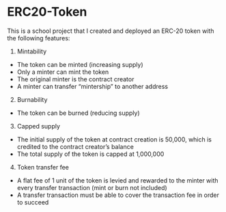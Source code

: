 # ERC20-Token
This is a school project that I created and deployed an ERC-20 token with the following features:

1. Mintability
- The token can be minted (increasing supply)
- Only a minter can mint the token
- The original minter is the contract creator
- A minter can transfer “mintership” to another address

2. Burnability
- The token can be burned (reducing supply)

3. Capped supply
- The initial supply of the token at contract creation is 50,000, which is credited to the contract
creator’s balance
- The total supply of the token is capped at 1,000,000

4. Token transfer fee
- A flat fee of 1 unit of the token is levied and rewarded to the minter with every transfer transaction
(mint or burn not included)
- A transfer transaction must be able to cover the transaction fee in order to succeed
